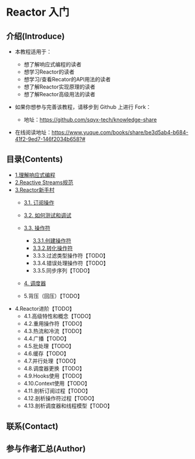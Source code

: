 # Reactor 入门
## 介绍(Introduce)

* 本教程适用于：
  * 想了解响应式编程的读者
  * 想学习Reactor的读者
  * 想学习/查看Recator的API用法的读者
  * 想了解Reactor实现原理的读者
  * 想了解Reactor高级用法的读者

* 如果你想参与完善该教程，请移步到 Github 上进行 Fork：
  * 地址：https://github.com/sqyx-tech/knowledge-share
* 在线阅读地址：https://www.yuque.com/books/share/be3d5ab4-b684-41f2-9ed7-146f2034b658?# 



## 目录(Contents)

* [1.理解响应式编程](https://github.com/sqyx-tech/knowledge-share/blob/master/reactor-start/docs/UnderstandReactiveProgramming.md)
* [2.Reactive Streams规范](https://github.com/sqyx-tech/knowledge-share/blob/master/reactor-start/docs/ReactiveStreamsSpecification.md)
* [3.Reactor新手村](https://github.com/sqyx-tech/knowledge-share/blob/master/reactor-start/docs/ReactorIntroduce.md)
    * [3.1. 订阅操作](https://github.com/sqyx-tech/knowledge-share/blob/master/reactor-start/docs/Subscription.md)
  
    * [3.2. 如何测试和调试](https://github.com/sqyx-tech/knowledge-share/blob/master/reactor-start/docs/HowTestAndDebug.md)
  
    * [3.3. 操作符](https://github.com/sqyx-tech/knowledge-share/blob/master/reactor-start/docs/Operator.md)
        * [3.3.1.创建操作符](https://github.com/sqyx-tech/knowledge-share/blob/master/reactor-start/docs/CreateOperator.md)
        * [3.3.2.转化操作符](https://github.com/sqyx-tech/knowledge-share/blob/master/reactor-start/docs/TransformOperator.md)
        * 3.3.3.过滤类型操作符【TODO】
        * 3.3.4.错误处理操作符【TODO】
        * 3.3.5.同步序列【TODO】
    
    * [4. 调度器](https://github.com/sqyx-tech/knowledge-share/blob/master/reactor-start/docs/4.Scheduler.md)

    * 5.背压（回压）【TODO】
* 4.Reactor进阶【TODO】
  * 4.1.高级特性和概念【TODO】
  * 4.2.重用操作符【TODO】
  * 4.3.热流和冷流【TODO】
  * 4.4.广播【TODO】
  * 4.5.批处理【TODO】
  * 4.6.缓存【TODO】
  * 4.7.并行处理【TODO】
  * 4.8.调度器更换【TODO】
  * 4.9.Hooks使用【TODO】
  * 4.10.Context使用【TODO】
  * 4.11.剖析订阅过程【TODO】
  * 4.12.剖析操作符过程【TODO】
  * 4.13.剖析调度器和线程模型【TODO】

## 联系(Contact)





## 参与作者汇总(Author)

